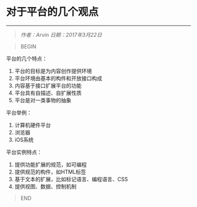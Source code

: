 # 对于平台的几个观点
----------------

> *作者：Arvin 日期：2017年3月22日*

>BEGIN

平台的几个特点：
 
1. 平台的目标是为内容创作提供环境
2. 平台环境由基本的构件和开放接口构成
3. 内容基于接口扩展平台的功能
4. 平台具有自描述、自扩展性质
5. 平台是对一类事物的抽象

平台举例：
1. 计算机硬件平台
2. 浏览器
3. iOS系统

平台实例特点：
1. 提供功能扩展的规范，如可编程
2. 提供规范的构件，如HTML标签
3. 基于文本的扩展，比如标记语言、编程语言、CSS
4. 提供视图、数据、控制机制

>END

